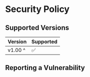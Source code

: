 # Security Policy

## Supported Versions




| Version | Supported          |
| ------- | ------------------ |
| v1.00 ^  | :white_check_mark: |




## Reporting a Vulnerability


